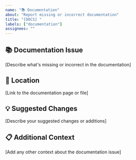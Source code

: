 ```yaml
---
name: "📚 Documentation"
about: "Report missing or incorrect documentation"
title: "[DOCS] "
labels: ["documentation"]
assignees: ""
---
```


## 📚 Documentation Issue
[Describe what's missing or incorrect in the documentation]

## 📍 Location
[Link to the documentation page or file]

## 💡 Suggested Changes
[Describe your suggested changes or additions]

## 📋 Additional Context
[Add any other context about the documentation issue]